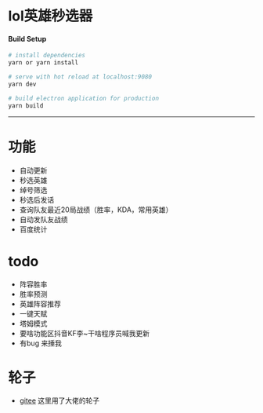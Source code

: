 #  lol英雄秒选器


#### Build Setup

``` bash
# install dependencies
yarn or yarn install

# serve with hot reload at localhost:9080
yarn dev

# build electron application for production
yarn build


```
---
# 功能

- 自动更新
- 秒选英雄
- 绰号筛选
- 秒选后发话
- 查询队友最近20局战绩（胜率，KDA，常用英雄）
- 自动发队友战绩
- 百度统计

# todo

- 阵容胜率
- 胜率预测
- 英雄阵容推荐
- 一键天赋
- 塔姆模式
- 要啥功能区抖音KF李~干啥程序员喊我更新
- 有bug 来捶我

# 轮子

- [gitee](https://gitee.com/Zh-Sky/electron-vue-template)   这里用了大佬的轮子